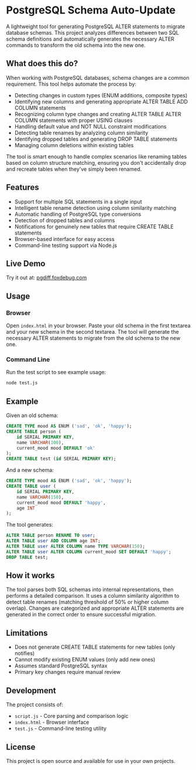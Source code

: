 # PostgreSQL Schema Auto-Update

A lightweight tool for generating PostgreSQL ALTER statements to migrate database schemas. This project analyzes differences between two SQL schema definitions and automatically generates the necessary ALTER commands to transform the old schema into the new one.

## What does this do?

When working with PostgreSQL databases, schema changes are a common requirement. This tool helps automate the process by:

- Detecting changes in custom types (ENUM additions, composite types)
- Identifying new columns and generating appropriate ALTER TABLE ADD COLUMN statements
- Recognizing column type changes and creating ALTER TABLE ALTER COLUMN statements with proper USING clauses
- Handling default value and NOT NULL constraint modifications
- Detecting table renames by analyzing column similarity
- Identifying dropped tables and generating DROP TABLE statements
- Managing column deletions within existing tables

The tool is smart enough to handle complex scenarios like renaming tables based on column structure matching, ensuring you don't accidentally drop and recreate tables when they've simply been renamed.

## Features

- Support for multiple SQL statements in a single input
- Intelligent table rename detection using column similarity matching
- Automatic handling of PostgreSQL type conversions
- Detection of dropped tables and columns
- Notifications for genuinely new tables that require CREATE TABLE statements
- Browser-based interface for easy access
- Command-line testing support via Node.js

## Live Demo

Try it out at: [pgdiff.foxdebug.com](https://pgdiff.foxdebug.com)

## Usage

### Browser

Open `index.html` in your browser. Paste your old schema in the first textarea and your new schema in the second textarea. The tool will generate the necessary ALTER statements to migrate from the old schema to the new one.

### Command Line

Run the test script to see example usage:

```bash
node test.js
```

## Example

Given an old schema:

```sql
CREATE TYPE mood AS ENUM ('sad', 'ok', 'happy');
CREATE TABLE person (
    id SERIAL PRIMARY KEY,
    name VARCHAR(100),
    current_mood mood DEFAULT 'ok'
);
CREATE TABLE test (id SERIAL PRIMARY KEY);
```

And a new schema:

```sql
CREATE TYPE mood AS ENUM ('sad', 'ok', 'happy');
CREATE TABLE user (
    id SERIAL PRIMARY KEY,
    name VARCHAR(150),
    current_mood mood DEFAULT 'happy',
    age INT
);
```

The tool generates:

```sql
ALTER TABLE person RENAME TO user;
ALTER TABLE user ADD COLUMN age INT;
ALTER TABLE user ALTER COLUMN name TYPE VARCHAR(150);
ALTER TABLE user ALTER COLUMN current_mood SET DEFAULT 'happy';
DROP TABLE test;
```

## How it works

The tool parses both SQL schemas into internal representations, then performs a detailed comparison. It uses a column similarity algorithm to detect table renames (matching threshold of 50% or higher column overlap). Changes are categorized and appropriate ALTER statements are generated in the correct order to ensure successful migration.

## Limitations

- Does not generate CREATE TABLE statements for new tables (only notifies)
- Cannot modify existing ENUM values (only add new ones)
- Assumes standard PostgreSQL syntax
- Primary key changes require manual review

## Development

The project consists of:

- `script.js` - Core parsing and comparison logic
- `index.html` - Browser interface
- `test.js` - Command-line testing utility

## License

This project is open source and available for use in your own projects.
